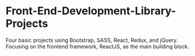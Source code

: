 # Front-End-Development-Library-Projects

Four basic projects using Bootstrap, SASS, React, Redux, and jQuery. 
Focusing on the frontend framework, ReactJS, as the main building block. 